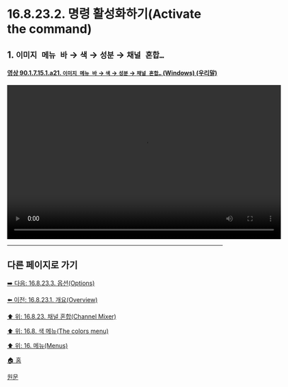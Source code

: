 # 16.8.23.2. 명령 활성화하기(Activate the command)

<a id="16-08-23-02-s1"></a>

## 1. `이미지 메뉴 바` → `색` → `성분` → `채널 혼합…`

<a id="90-01-07-15-01-a21"></a>

#### [영상 90.1.7.15.1.a21. `이미지 메뉴 바` → `색` → `성분` → `채널 혼합…` (Windows) (우리말)](./90-01-07-15-01-channel_mixer.md#90-01-07-15-01-a21)
<video controls="controls" width="640" height="360" src="https://github.com/user-attachments/assets/6f3cd499-94fd-4147-844d-969fa499c187"></video>

***

## 다른 페이지로 가기

[➡️ 다음: 16.8.23.3. 옵션(Options)](./16-08-23-03-00-options.md)

[⬅️ 이전: 16.8.23.1. 개요(Overview)](./16-08-23-01-overview.md)

[⬆️ 위: 16.8.23. 채널 혼합(Channel Mixer)](./16-08-23-00-channel-mixer.md)

[⬆️ 위: 16.8. 색 메뉴(The colors menu)](./16-08-00-the-colors-menu.md)

[⬆️ 위: 16. 메뉴(Menus)](./16-00-menus.md)

[🏠 홈](./00-home.md)

[원문](https://docs.gimp.org/2.10/ko/gimp-filter-channel-mixer.html#idm32051)